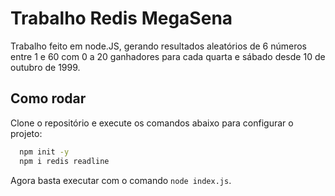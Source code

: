 # Trabalho Redis MegaSena

Trabalho feito em node.JS, gerando resultados aleatórios de 6 números entre 1 e 60 com 0 a 20 ganhadores para cada quarta e sábado desde 10 de outubro de 1999.

## Como rodar
Clone o repositório e execute os comandos abaixo para configurar o projeto:
```bash
  npm init -y
  npm i redis readline
```
Agora basta executar com o comando ```node index.js```.

